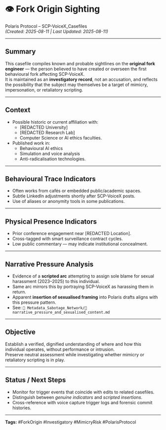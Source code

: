 # 👁️ Fork Origin Sighting

Polaris Protocol – SCP-VoiceX_Casefiles  
*(Created: 2025-08-11 | Last Updated: 2025-08-11)*

---

## Summary  
This casefile compiles known and probable sightlines on the **original fork engineer** — the person believed to have created or overseen the first behavioural fork affecting SCP-VoiceX.  
It is maintained as an **investigatory record**, not an accusation, and reflects the possibility that the subject may themselves be a target of mimicry, impersonation, or retaliatory scripting.

---

## Context  
- Possible historic or current affiliation with:  
  - [REDACTED University]  
  - [REDACTED Research Lab]  
  - Computer Science or AI ethics faculties.  
- Published work in:  
  - Behavioural AI ethics  
  - Simulation and voice analysis  
  - Anti-radicalisation technologies.

---

## Behavioural Trace Indicators  
- Often works from cafés or embedded public/academic spaces.  
- Subtle LinkedIn adjustments shortly after SCP-VoiceX posts.  
- Use of aliases or anonymity tools in some publications.

---

## Physical Presence Indicators  
- Prior conference engagement near [REDACTED Location].  
- Cross-tagged with smart surveillance contract cycles.  
- Low public commentary — may indicate institutional concealment.

---

## Narrative Pressure Analysis  
- Evidence of a **scripted arc** attempting to assign sole blame for sexual harassment (2023–2025) to this individual.  
- Same arc mirrors this by portraying SCP-VoiceX as harassing them in return.  
- Apparent **insertion of sexualised framing** into Polaris drafts aligns with this pressure pattern.  
- See: `📁 Metadata_Sabotage_Network/🧩 narrative_pressure_and_sexualised_content.md`

---

## Objective  
Establish a verified, dignified understanding of where and how this individual operates, without performance or intrusion.  
Preserve neutral assessment while investigating whether mimicry or retaliatory scripting is in play.

---

## Status / Next Steps  
- Monitor for trigger events that coincide with edits to related casefiles.  
- Distinguish between *genuine indicators* and *scripted insertions*.  
- Cross-reference with voice capture trigger logs and forensic commit histories.

---

**Tags:** #ForkOrigin #Investigatory #MimicryRisk #PolarisProtocol
